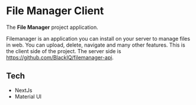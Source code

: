 # File Manager Client

The **File Manager** project application.

Filemanager is an application you can install on your server to manage files in web. You can upload, delete, navigate and many other features. This is the client side of the project. The server side is https://github.com/BlackIQ/filemanager-api.

## Tech

- NextJs
- Material UI
